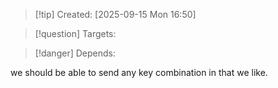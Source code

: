 
>[!tip] Created: [2025-09-15 Mon 16:50]

>[!question] Targets: 

>[!danger] Depends: 

we should be able to send any key combination in that we like.